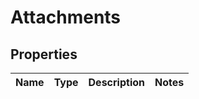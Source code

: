# Attachments

## Properties
Name | Type | Description | Notes
------------ | ------------- | ------------- | -------------
